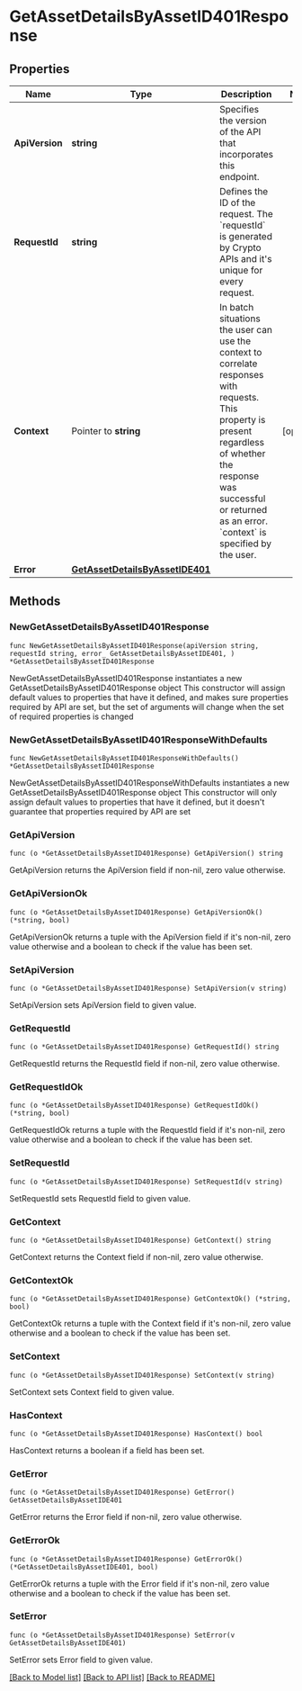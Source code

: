 # GetAssetDetailsByAssetID401Response

## Properties

Name | Type | Description | Notes
------------ | ------------- | ------------- | -------------
**ApiVersion** | **string** | Specifies the version of the API that incorporates this endpoint. | 
**RequestId** | **string** | Defines the ID of the request. The &#x60;requestId&#x60; is generated by Crypto APIs and it&#39;s unique for every request. | 
**Context** | Pointer to **string** | In batch situations the user can use the context to correlate responses with requests. This property is present regardless of whether the response was successful or returned as an error. &#x60;context&#x60; is specified by the user. | [optional] 
**Error** | [**GetAssetDetailsByAssetIDE401**](GetAssetDetailsByAssetIDE401.md) |  | 

## Methods

### NewGetAssetDetailsByAssetID401Response

`func NewGetAssetDetailsByAssetID401Response(apiVersion string, requestId string, error_ GetAssetDetailsByAssetIDE401, ) *GetAssetDetailsByAssetID401Response`

NewGetAssetDetailsByAssetID401Response instantiates a new GetAssetDetailsByAssetID401Response object
This constructor will assign default values to properties that have it defined,
and makes sure properties required by API are set, but the set of arguments
will change when the set of required properties is changed

### NewGetAssetDetailsByAssetID401ResponseWithDefaults

`func NewGetAssetDetailsByAssetID401ResponseWithDefaults() *GetAssetDetailsByAssetID401Response`

NewGetAssetDetailsByAssetID401ResponseWithDefaults instantiates a new GetAssetDetailsByAssetID401Response object
This constructor will only assign default values to properties that have it defined,
but it doesn't guarantee that properties required by API are set

### GetApiVersion

`func (o *GetAssetDetailsByAssetID401Response) GetApiVersion() string`

GetApiVersion returns the ApiVersion field if non-nil, zero value otherwise.

### GetApiVersionOk

`func (o *GetAssetDetailsByAssetID401Response) GetApiVersionOk() (*string, bool)`

GetApiVersionOk returns a tuple with the ApiVersion field if it's non-nil, zero value otherwise
and a boolean to check if the value has been set.

### SetApiVersion

`func (o *GetAssetDetailsByAssetID401Response) SetApiVersion(v string)`

SetApiVersion sets ApiVersion field to given value.


### GetRequestId

`func (o *GetAssetDetailsByAssetID401Response) GetRequestId() string`

GetRequestId returns the RequestId field if non-nil, zero value otherwise.

### GetRequestIdOk

`func (o *GetAssetDetailsByAssetID401Response) GetRequestIdOk() (*string, bool)`

GetRequestIdOk returns a tuple with the RequestId field if it's non-nil, zero value otherwise
and a boolean to check if the value has been set.

### SetRequestId

`func (o *GetAssetDetailsByAssetID401Response) SetRequestId(v string)`

SetRequestId sets RequestId field to given value.


### GetContext

`func (o *GetAssetDetailsByAssetID401Response) GetContext() string`

GetContext returns the Context field if non-nil, zero value otherwise.

### GetContextOk

`func (o *GetAssetDetailsByAssetID401Response) GetContextOk() (*string, bool)`

GetContextOk returns a tuple with the Context field if it's non-nil, zero value otherwise
and a boolean to check if the value has been set.

### SetContext

`func (o *GetAssetDetailsByAssetID401Response) SetContext(v string)`

SetContext sets Context field to given value.

### HasContext

`func (o *GetAssetDetailsByAssetID401Response) HasContext() bool`

HasContext returns a boolean if a field has been set.

### GetError

`func (o *GetAssetDetailsByAssetID401Response) GetError() GetAssetDetailsByAssetIDE401`

GetError returns the Error field if non-nil, zero value otherwise.

### GetErrorOk

`func (o *GetAssetDetailsByAssetID401Response) GetErrorOk() (*GetAssetDetailsByAssetIDE401, bool)`

GetErrorOk returns a tuple with the Error field if it's non-nil, zero value otherwise
and a boolean to check if the value has been set.

### SetError

`func (o *GetAssetDetailsByAssetID401Response) SetError(v GetAssetDetailsByAssetIDE401)`

SetError sets Error field to given value.



[[Back to Model list]](../README.md#documentation-for-models) [[Back to API list]](../README.md#documentation-for-api-endpoints) [[Back to README]](../README.md)


